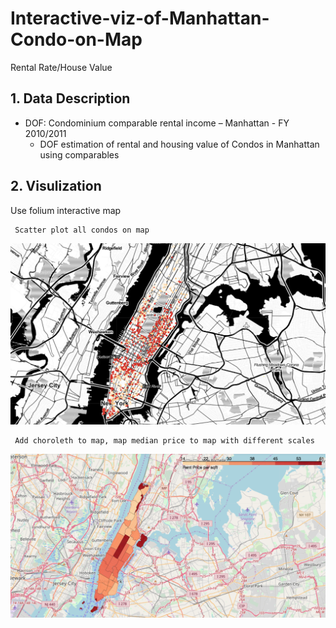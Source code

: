 # Interactive-viz-of-Manhattan-Condo-on-Map
Rental Rate/House Value

## 1. Data Description
* DOF: Condominium comparable rental income – Manhattan - FY 2010/2011
    * DOF estimation of rental and housing value of Condos in Manhattan using comparables

## 2. Visulization 
Use folium interactive map 

     Scatter plot all condos on map

![Kiku](01-RentalRate(Scatter).png)



     Add choroleth to map, map median price to map with different scales
    
![Kiku](03-RentalRate(Median).png)
